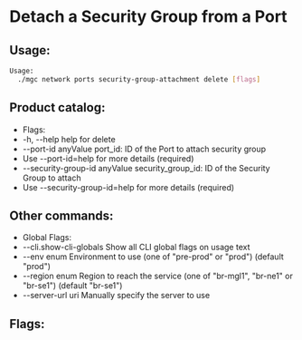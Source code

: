 # Detach a Security Group from a Port

## Usage:
```bash
Usage:
  ./mgc network ports security-group-attachment delete [flags]
```

## Product catalog:
- Flags:
- -h, --help                         help for delete
- --port-id anyValue             port_id: ID of the Port to attach security group
- Use --port-id=help for more details (required)
- --security-group-id anyValue   security_group_id: ID of the Security Group to attach
- Use --security-group-id=help for more details (required)

## Other commands:
- Global Flags:
- --cli.show-cli-globals   Show all CLI global flags on usage text
- --env enum               Environment to use (one of "pre-prod" or "prod") (default "prod")
- --region enum            Region to reach the service (one of "br-mgl1", "br-ne1" or "br-se1") (default "br-se1")
- --server-url uri         Manually specify the server to use

## Flags:
```bash

```

